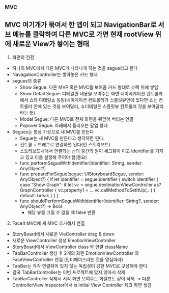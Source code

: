 ### MVC
## MVC 여기개가 묶여서 한 앱이 되고 NavigationBar로 서브 메뉴를 클락하여 다른 MVC로 가면 현재 rootView 위에 새로운 View가 쌓이는 형태
1. 화면의 전환
+ 하나의 MVC에서 다른 MVC가 나타나게 하는 것을 segue라고 한다
+ NavagationController는 쌓아놓은 카드 형태
+ segues의 종류
    * Show Segue: 다른 MVP 혹은 MVC를 보여줌 카드 형태로 스택 위에 쌓임
    * Show Detail Segue: 디테일한 내용을 보여주는 화면 네이베게이션 컨트롤러에서 쇼와 디테일쇼 동일(네이게이션 컨트롤러가 스플릿뷰안에 있다면 쇼는 컨트롤러 안에 있는 것을 보여달라, 쇼디테일은 스플릿뷰 컨트롤러 것을 보여달라라는 뜻)
    * Modal Segue: 다른 MVC로 전체 화면을 뒤덮어 버리는 연결
    * Popover Segue: 아래에서 올라오는 팝업 형태
+ Segues는 항상 가상으로 새 MVC를 만든다
    * Segue는 새 MVC를 만든다고 생각하면 된다.
    * 컨트롤 + 드래그로 연결하면 된다(인 스토리보드)
    * 스토리보드내에서 연결되는 선의 중간의 원이 세그웨이 이고 Identifier를 가지고 있고 이름 설정해 주어야 함(중요)
    * func performSegueWithIdentifier(identifier: String, sender: AnyObject?)
    * func prepareForSegue(segue: UIStoryboardSegue, sender: AnyObject?) {
        if let identifier = segue.identifier {
            switch identifier {
                case "Show Graph":
                    if let vc = segue.destinationViewController as? GraphController {
                        vc.property1 = ...
                        vc.callMethodToSetItUp(...)
                    }
                default: break
            }
        }
    }
    * func shouldPerformSegueWithIdentifier(identifier: String?, sender: AnyObject?) -> Bool 
        - 해당 뷰를 그릴 수 없을 때 false 반환 


2. FaceIt MVC에 새 MVC 추가해서 연결
+ StoryBoard에서 새로운 VieController drag & down
+ 새로운 ViewController 생성 EmotionViewController
+ StoryBoard에서 ViewController class 와 연결 className
+ TabBarController 생성 후 2개의 화면 EmotionViewController 와 FaceViewController 연결 (인터페이스라는 것을 명심하라)
+ TabBar는 각각 연결되어 있지 않는 독립성이 강한 MVC로 구성해야 한다.
+ 결국 TabBarController는 이번 프로젝트에 맞지 않아서 삭제
+ TabBarController 삭제시 시작 화면 보여주는 화살표도 같이 삭제 -> 다른 ControllerView inspector에서 is Initial View Controller 체크 하면 생김